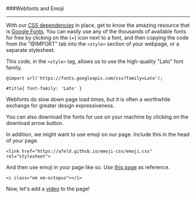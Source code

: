 ###Webfonts and Emoji

---

With our [CSS dependencies](includes.md) in place, get to know the amazing resource that is [Google Fonts](https://fonts.google.com). You can easily use any of the thousands of available fonts for free by clicking on the (+) icon next to a font, and then copying the code from the "@IMPORT" tab into the `<style>` section of your webpage, or a separate stylesheet.

This code, in the `<style>` tag, allows us to use the high-quality "Lato" font family.
```
@import url('https://fonts.googleapis.com/css?family=Lato');

#title{ font-family: 'Lato' }
```
Webfonts do slow down page load times, but it is often a worthwhile exchange for greater design expressiveness.

You can also download the fonts for use on your machine by clicking on the download arrow button.

In addition, we might want to use emoji on our page. Include this in the head of your page.

```
<link href="https://afeld.github.io/emoji-css/emoji.css" rel="stylesheet">
```

And then use emoji in your page like so. Use [this page](https://afeld.github.io/emoji-css/) as reference.

```
<i class="em em-octopus"></i>
```

Now, let's add a [video](video.md) to the page!
